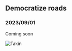 ## Democratize roads
### 2023/09/01

Coming soon

![Takin](https://github.com/jinnycho/jinnycho.github.io/blob/main/src/assets/photos/takin.jpg?raw=true)